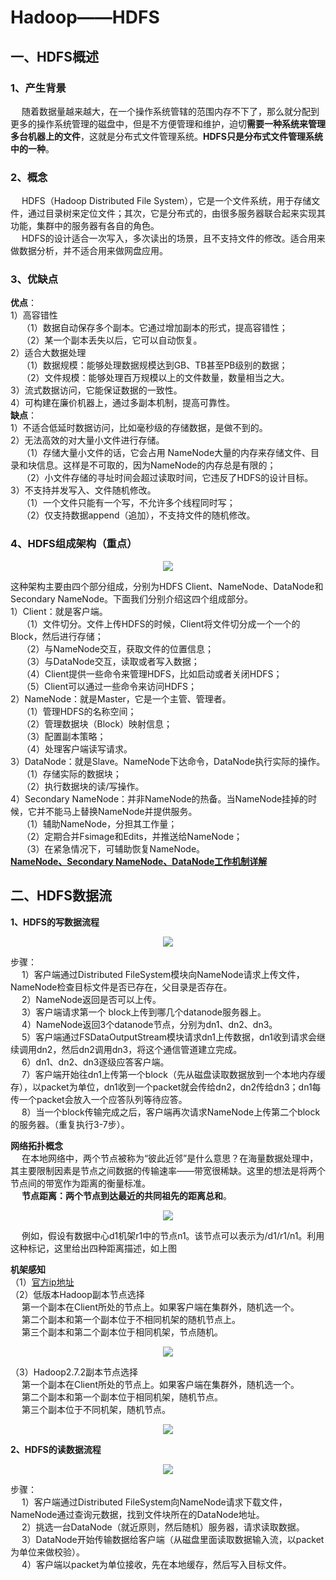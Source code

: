 Hadoop——HDFS
===
## 一、HDFS概述
### 1、产生背景
&emsp; 随着数据量越来越大，在一个操作系统管辖的范围内存不下了，那么就分配到更多的操作系统管理的磁盘中，但是不方便管理和维护，迫切**需要一种系统来管理多台机器上的文件**，这就是分布式文件管理系统。**HDFS只是分布式文件管理系统中的一种**。  

### 2、概念  
&emsp; HDFS（Hadoop Distributed File System），它是一个文件系统，用于存储文件，通过目录树来定位文件；其次，它是分布式的，由很多服务器联合起来实现其功能，集群中的服务器有各自的角色。  
&emsp; HDFS的设计适合一次写入，多次读出的场景，且不支持文件的修改。适合用来做数据分析，并不适合用来做网盘应用。  

### 3、优缺点
**优点**：  
1）高容错性  
&emsp; （1）数据自动保存多个副本。它通过增加副本的形式，提高容错性；  
&emsp; （2）某一个副本丢失以后，它可以自动恢复。  
2）适合大数据处理  
&emsp; （1）数据规模：能够处理数据规模达到GB、TB甚至PB级别的数据；  
&emsp; （2）文件规模：能够处理百万规模以上的文件数量，数量相当之大。  
3）流式数据访问，它能保证数据的一致性。  
4）可构建在廉价机器上，通过多副本机制，提高可靠性。  
**缺点**：  
1）不适合低延时数据访问，比如毫秒级的存储数据，是做不到的。  
2）无法高效的对大量小文件进行存储。         
&emsp; （1）存储大量小文件的话，它会占用 NameNode大量的内存来存储文件、目录和块信息。这样是不可取的，因为NameNode的内存总是有限的；         
&emsp; （2）小文件存储的寻址时间会超过读取时间，它违反了HDFS的设计目标。   
3）不支持并发写入、文件随机修改。         
&emsp; （1）一个文件只能有一个写，不允许多个线程同时写；         
&emsp; （2）仅支持数据append（追加），不支持文件的随机修改。

### 4、HDFS组成架构（重点）
<p align="center">
<img src="https://github.com/Dr11ft/BigDataGuide/blob/master/Pics/Hadoop%E9%9D%A2%E8%AF%95%E9%A2%98Pics/HDFS%E6%96%87%E6%A1%A3-Pics/HDFS%E7%BB%84%E6%88%90%E6%9E%B6%E6%9E%84.png"/>  
<p align="center">
</p>
</p>  

这种架构主要由四个部分组成，分别为HDFS Client、NameNode、DataNode和Secondary NameNode。下面我们分别介绍这四个组成部分。  
1）Client：就是客户端。        
&emsp; （1）文件切分。文件上传HDFS的时候，Client将文件切分成一个一个的Block，然后进行存储；         
&emsp; （2）与NameNode交互，获取文件的位置信息；         
&emsp; （3）与DataNode交互，读取或者写入数据；        
&emsp; （4）Client提供一些命令来管理HDFS，比如启动或者关闭HDFS；         
&emsp; （5）Client可以通过一些命令来访问HDFS；  
2）NameNode：就是Master，它是一个主管、管理者。        
&emsp; （1）管理HDFS的名称空间；         
&emsp; （2）管理数据块（Block）映射信息；         
&emsp; （3）配置副本策略；       
&emsp; （4）处理客户端读写请求。  
3）DataNode：就是Slave。NameNode下达命令，DataNode执行实际的操作。       
&emsp; （1）存储实际的数据块；         
&emsp; （2）执行数据块的读/写操作。  
4）Secondary NameNode：并非NameNode的热备。当NameNode挂掉的时候，它并不能马上替换NameNode并提供服务。        
&emsp; （1）辅助NameNode，分担其工作量；         
&emsp; （2）定期合并Fsimage和Edits，并推送给NameNode；         
&emsp; （3）在紧急情况下，可辅助恢复NameNode。  
[**NameNode、Secondary NameNode、DataNode工作机制详解**](https://github.com/Dr11ft/BigDataGuide/blob/master/Hadoop/NN%E3%80%812NN%E3%80%81DN%E5%B7%A5%E4%BD%9C%E6%9C%BA%E5%88%B6.md)    

## 二、HDFS数据流
**1、HDFS的写数据流程**
<p align="center">
<img src="https://github.com/Dr11ft/BigDataGuide/blob/master/Pics/Hadoop%E9%9D%A2%E8%AF%95%E9%A2%98Pics/HDFS%E6%96%87%E6%A1%A3-Pics/HDFS%E7%9A%84%E5%86%99%E6%95%B0%E6%8D%AE%E6%B5%81%E7%A8%8B.png"/>  
<p align="center">
</p>
</p>  

步骤：  
&emsp; 1）客户端通过Distributed FileSystem模块向NameNode请求上传文件，NameNode检查目标文件是否已存在，父目录是否存在。   
&emsp; 2）NameNode返回是否可以上传。   
&emsp; 3）客户端请求第一个 block上传到哪几个datanode服务器上。   
&emsp; 4）NameNode返回3个datanode节点，分别为dn1、dn2、dn3。   
&emsp; 5）客户端通过FSDataOutputStream模块请求dn1上传数据，dn1收到请求会继续调用dn2，然后dn2调用dn3，将这个通信管道建立完成。   
&emsp; 6）dn1、dn2、dn3逐级应答客户端。   
&emsp; 7）客户端开始往dn1上传第一个block（先从磁盘读取数据放到一个本地内存缓存），以packet为单位，dn1收到一个packet就会传给dn2，dn2传给dn3；dn1每传一个packet会放入一个应答队列等待应答。   
&emsp; 8）当一个block传输完成之后，客户端再次请求NameNode上传第二个block的服务器。（重复执行3-7步）。  

**网络拓扑概念**  
&emsp; 在本地网络中，两个节点被称为“彼此近邻”是什么意思？在海量数据处理中，其主要限制因素是节点之间数据的传输速率——带宽很稀缺。这里的想法是将两个节点间的带宽作为距离的衡量标准。  
&emsp; **节点距离：两个节点到达最近的共同祖先的距离总和**。  
<p align="center">
<img src="https://github.com/Dr11ft/BigDataGuide/blob/master/Pics/Hadoop%E9%9D%A2%E8%AF%95%E9%A2%98Pics/HDFS%E6%96%87%E6%A1%A3-Pics/%E7%BD%91%E7%BB%9C%E6%8B%93%E6%89%91%E6%A6%82%E5%BF%B5.png"/>  
<p align="center">
</p>
</p>  

 &emsp; 例如，假设有数据中心d1机架r1中的节点n1。该节点可以表示为/d1/r1/n1。利用这种标记，这里给出四种距离描述，如上图  

**机架感知**  
（1）[官方ip地址](http://hadoop.apache.org/docs/r2.7.2/hadoop-project-dist/hadoop-common/RackAwareness.html)  
（2）低版本Hadoop副本节点选择  
&emsp; 第一个副本在Client所处的节点上。如果客户端在集群外，随机选一个。  
&emsp; 第二个副本和第一个副本位于不相同机架的随机节点上。  
&emsp; 第三个副本和第二个副本位于相同机架，节点随机。  
<p align="center">
<img src="https://github.com/Dr11ft/BigDataGuide/blob/master/Pics/Hadoop%E9%9D%A2%E8%AF%95%E9%A2%98Pics/HDFS%E6%96%87%E6%A1%A3-Pics/%E6%9C%BA%E6%9E%B6%E6%84%9F%E7%9F%A51.png"/>  
<p align="center">
</p>
</p>  

（3）Hadoop2.7.2副本节点选择  
&emsp; 第一个副本在Client所处的节点上。如果客户端在集群外，随机选一个。   
&emsp; 第二个副本和第一个副本位于相同机架，随机节点。   
&emsp; 第三个副本位于不同机架，随机节点。  
<p align="center">
<img src="https://github.com/Dr11ft/BigDataGuide/blob/master/Pics/Hadoop%E9%9D%A2%E8%AF%95%E9%A2%98Pics/HDFS%E6%96%87%E6%A1%A3-Pics/%E6%9C%BA%E6%9E%B6%E6%84%9F%E7%9F%A52.png"/>  
<p align="center">
</p>
</p>  

**2、HDFS的读数据流程**  
<p align="center">
<img src="https://github.com/Dr11ft/BigDataGuide/blob/master/Pics/Hadoop%E9%9D%A2%E8%AF%95%E9%A2%98Pics/HDFS%E6%96%87%E6%A1%A3-Pics/HDFS%E7%9A%84%E8%AF%BB%E6%95%B0%E6%8D%AE%E6%B5%81%E7%A8%8B.png"/>  
<p align="center">
</p>
</p>  

步骤：  
&emsp; 1）客户端通过Distributed FileSystem向NameNode请求下载文件，NameNode通过查询元数据，找到文件块所在的DataNode地址。   
&emsp; 2）挑选一台DataNode（就近原则，然后随机）服务器，请求读取数据。   
&emsp; 3）DataNode开始传输数据给客户端（从磁盘里面读取数据输入流，以packet为单位来做校验）。   
&emsp; 4）客户端以packet为单位接收，先在本地缓存，然后写入目标文件。  



